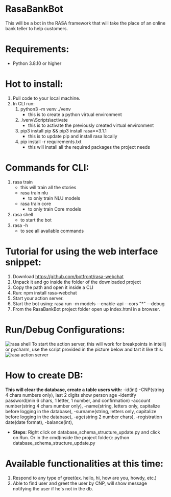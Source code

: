 # RasaBankBot
This will be a bot in the RASA framework that will take the place of an online bank teller to help customers.

# Requirements:
- Python 3.8.10 or higher

# Hot to install:
1. Pull code to your local machine.
2. In CLI run: 
   1. python3 -m venv ./venv 
      - this is to create a python virtual environment
   2. .\venv\Scripts\activate
      - this is to activate the previously created virtual environment
   3. pip3 install pip && pip3 install rasa==3.1.1
      - this is to update pip and install rasa locally
   4. pip install -r requirements.txt
      - this will install all the required packages the project needs

# Commands for CLI:
1. rasa train
   - this will train all the stories
   - rasa train nlu
     - to only train NLU models
   - rasa train core
     - to only train Core models
2. rasa shell
   - to start the bot
3. rasa -h
   - to see all available commands

# Tutorial for using the web interface snippet:
1. Download https://github.com/botfront/rasa-webchat
2. Unpack it and go inside the folder of the downloaded project
3. Copy the path and open it inside a CLI
4. Run: npm install rasa-webchat
5. Start your action server.
6. Start the bot using: rasa run -m models --enable-api --cors "*" --debug
7. From the RasaBankBot project folder open up index.html in a browser.

# Run/Debug Configurations:
![rasa shell](https://user-images.githubusercontent.com/20334644/217662204-fb40ff9d-8f4d-4ce0-8eb7-0d07d31db02f.PNG)
To start the action server, this will work for breakpoints in intellij or pycharm, use the script provided in the picture below and tart it like this:
![rasa action server](https://user-images.githubusercontent.com/20334644/219470306-a998c38d-5b2a-4598-8d2e-5a39ae35f4d3.PNG)

# How to create DB:
**This will clear the database, create a table users with:**
-id(int)
-CNP(string 4 chars numbers only), last 2 digits show person age
-identify password(min 6 chars, 1 letter, 1 number, and confirmation)
-account number(string 4 chars number only), 
-name(string, letters only, capitalize before logging in the database), 
-surname(string, letters only, capitalize before logging in the database), 
-age(string 2 number chars), 
-registration date(date format), 
-balance(int), 

- **Steps**:
Right click on database_schema_structure_update.py and click on Run.
Or in the cmd(inside the project folder): python database_schema_structure_update.py

# Available functionalities at this time:
1. Respond to any type of greet(ex. hello, hi, how are you, howdy, etc.)
2. Able to find user and greet the user by CNP, will show message notifying the user if he's not in the db.